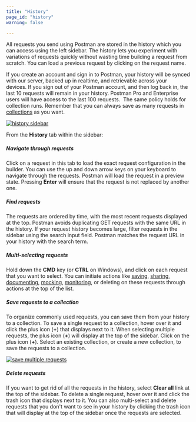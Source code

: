 ```yaml
---
title: "History"
page_id: "history"
warning: false

---
```



All requests you send using Postman are stored in the history which you can access using the left sidebar. The history lets you experiment with variations of requests quickly without wasting time building a request from scratch. You can load a previous request by clicking on the request name.

If you create an account and sign in to Postman, your history will be synced with our server, backed up in realtime, and retrievable across your devices. If you sign out of your Postman account, and then log back in, the last 10 requests will remain in your history. Postman Pro and Enterprise users will have access to the last 100 requests.  The same policy holds for collection runs. Remember that you can always save as many requests in [collections](https://learning.getpostman.com/docs/postman/collections/creating_collections/) as you want.

[![history sidebar](https://assets.postman.com/postman-docs/WS-history.png)](https://assets.postman.com/postman-docs/WS-history.png)

From the **History** tab within the sidebar:

##### **Navigate through requests**

Click on a request in this tab to load the exact request configuration in the builder. You can use the up and down arrow keys on your keyboard to navigate through the requests. Postman will load the request in a preview state. Pressing **Enter** will ensure that the request is not replaced by another one.

##### **Find requests**

The requests are ordered by time, with the most recent requests displayed at the top. Postman avoids duplicating GET requests with the same URL in the history. If your request history becomes large, filter requests in the sidebar using the search input field. Postman matches the request URL in your history with the search term.

##### **Multi-selecting requests**

Hold down the **CMD** key (or **CTRL** on Windows), and click on each request that you want to select. You can initiate actions like [saving](https://learning.getpostman.com/docs/postman/collections/creating_collections/), [sharing](https://learning.getpostman.com/docs/postman/collections/sharing_collections/), [documenting](https://learning.getpostman.com/docs/postman/api_documentation/intro_to_api_documentation), [mocking](https://learning.getpostman.com/docs/postman/mock_servers/intro_to_mock_servers/), [monitoring](https://learning.getpostman.com/docs/postman/monitors/intro_monitors/), or deleting on these requests through actions at the top of the list.

##### **Save requests to a collection**

To organize commonly used requests, you can save them from your history to a collection. To save a single request to a collection, hover over it and click the plus icon (**+**) that displays next to it. When selecting multiple requests, the plus icon (**+**) will display at the top of the sidebar. Click on the plus icon (**+**). Select an existing collection, or create a new collection, to save the requests to a collection.

[![save multiple requests](https://assets.postman.com/postman-docs/saveMultipleRequests.png)](https://assets.postman.com/postman-docs/saveMultipleRequests.png)

##### **Delete requests**

If you want to get rid of all the requests in the history, select **Clear all** link at the top of the sidebar. To delete a single request, hover over it and click the trash icon that displays next to it. You can also multi-select and delete requests that you don't want to see in your history by clicking the trash icon that will display at the top of the sidebar once the requests are selected. 
